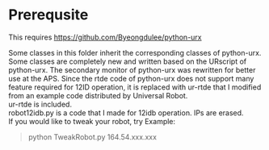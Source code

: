 
# Prerequsite
This requires https://github.com/Byeongdulee/python-urx

Some classes in this folder inherit the corresponding classes of python-urx.
Some classes are completely new and written based on the URscript of python-urx.
The secondary monitor of python-urx was rewritten for better use at the APS.
Since the rtde code of python-urx does not support many feature required for 12ID operation, it is replaced with ur-rtde that I modified from an example code distributed by Universal Robot.
<br>
ur-rtde is included.
<br>
robot12idb.py is a code that I made for 12idb operation. IPs are erased. 
<br>
If you would like to tweak your robot, try
Example:
> python TweakRobot.py 164.54.xxx.xxx
